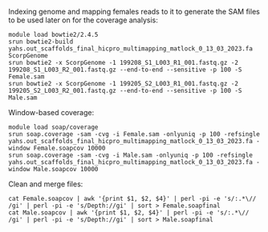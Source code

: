 Indexing genome and mapping females reads to it to generate the SAM files to be used later on for the coverage analysis:
```
module load bowtie2/2.4.5
srun bowtie2-build yahs.out_scaffolds_final_hicpro_multimapping_matlock_0_13_03_2023.fa ScorpGenome
srun bowtie2 -x ScorpGenome -1 199208_S1_L003_R1_001.fastq.gz -2 199208_S1_L003_R2_001.fastq.gz --end-to-end --sensitive -p 100 -S Female.sam
srun bowtie2 -x ScorpGenome -1 199205_S2_L003_R1_001.fastq.gz -2 199205_S2_L003_R2_001.fastq.gz --end-to-end --sensitive -p 100 -S Male.sam
```
Window-based coverage:

```
module load soap/coverage
srun soap.coverage -sam -cvg -i Female.sam -onlyuniq -p 100 -refsingle yahs.out_scaffolds_final_hicpro_multimapping_matlock_0_13_03_2023.fa -window Female.soapcov 10000
srun soap.coverage -sam -cvg -i Male.sam -onlyuniq -p 100 -refsingle yahs.out_scaffolds_final_hicpro_multimapping_matlock_0_13_03_2023.fa -window Male.soapcov 10000 
```
Clean and merge files:
```
cat Female.soapcov | awk '{print $1, $2, $4}' | perl -pi -e 's/:.*\// /gi' | perl -pi -e 's/Depth://gi' | sort > Female.soapfinal
cat Male.soapcov | awk '{print $1, $2, $4}' | perl -pi -e 's/:.*\// /gi' | perl -pi -e 's/Depth://gi' | sort > Male.soapfinal
```
